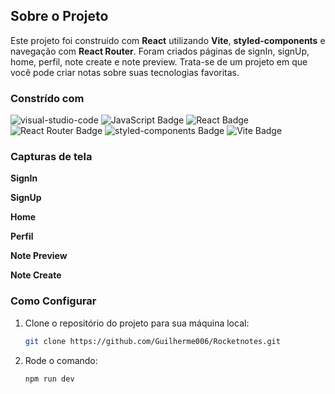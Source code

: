 ## Sobre o Projeto

Este projeto foi construído com **React** utilizando **Vite**, **styled-components** e navegação com **React Router**. Foram criados páginas de signIn, signUp, home, perfil, note create e note preview. Trata-se de um projeto em que você pode criar notas sobre suas tecnologias favoritas.

### Constrído com

![visual-studio-code]
![JavaScript Badge]
![React Badge]
![React Router Badge]
![styled-components Badge]
![Vite Badge]

### Capturas de tela

**SignIn**


**SignUp**


**Home**


**Perfil**


**Note Preview**


**Note Create**


### Como Configurar

1. Clone o repositório do projeto para sua máquina local:

   ```sh
   git clone https://github.com/Guilherme006/Rocketnotes.git
   ```

2. Rode o comando:

   ```sh
   npm run dev
   ```


<!-- Badges -->
[visual-studio-code]: https://img.shields.io/badge/Visual%20Studio%20Code-007ACC?logo=visualstudiocode&logoColor=fff&style=for-the-badge
[JavaScript Badge]: https://img.shields.io/badge/JavaScript-F7DF1E?logo=javascript&logoColor=fff&style=for-the-badge
[React Badge]: https://img.shields.io/badge/React-61DAFB?logo=react&logoColor=fff&style=for-the-badge
[React Router Badge]: https://img.shields.io/badge/React%20Router-CA4245?logo=reactrouter&logoColor=fff&style=for-the-badge
[styled-components Badge]: https://img.shields.io/badge/styled--components-DB7093?logo=styledcomponents&logoColor=fff&style=for-the-badge
[Vite Badge]: https://img.shields.io/badge/Vite-646CFF?logo=vite&logoColor=fff&style=for-the-badge

<!-- Images -->
[hero-image]: /asserts/hero.jpeg
[tela-jogo-image]: /asserts/tela-jogo.jpeg
[tela-fim-jogo-imagem]: /asserts/tela-fim-jogo.jpeg
